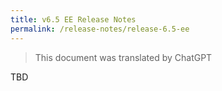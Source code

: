 ```yaml
---
title: v6.5 EE Release Notes
permalink: /release-notes/release-6.5-ee
---
```


> This document was translated by ChatGPT

TBD
